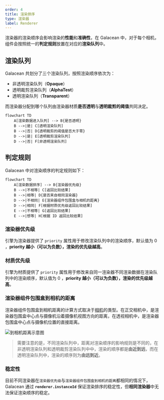 ```yaml
---
order: 4
title: 渲染排序
type: 渲染器
label: Renderer
---
```


渲染器的渲染顺序会影响渲染的**性能**和**准确性**，在 Galacean 中，对于每个相机，组件会按照统一的**判定规则**放置在对应的**渲染队列**中。

## 渲染队列

Galacean 共划分了三个渲染队列，按照渲染顺序依次为：

- 非透明渲染队列（**Opaque**）
- 透明裁剪渲染队列（**AlphaTest**）
- 透明渲染队列（**Transparent**）

而渲染器分配到哪个队列由渲染器材质**是否透明**与**透明裁剪的阈值**共同决定。

```mermaid
flowchart TD
    A[渲染数据进入队列] --> B{是否透明}
    B -->|是| C[透明渲染队列]
    B -->|否| D{透明裁剪的阈值是否大于零}
    D -->|是| E[透明裁剪渲染队列]
    D -->|否| F[非透明渲染队列]
```

## 判定规则

Galacean 中对渲染顺序的判定规则如下：

```mermaid
flowchart TD
    A[渲染数据排序] --> B{渲染器优先级}
    B -->|不相等| C[返回比较结果]
    B -->|相等| D{是否来自相同渲染器}
    D -->|不相同| E{渲染器组件包围盒与相机的距离}
    D -->|相同| F[根据材质优先级返回比较结果]
    E -->|不相等| G[返回比较结果]
    E -->|想等| H[根据 ID 返回比较结果]
```

### 渲染器优先级

引擎为渲染器提供了 `priority` 属性用于修改渲染队列中的渲染顺序，默认值为 0 ，**priority 越小（可以为负数），渲染的优先级越高**。

### 材质优先级

引擎为材质提供了 `priority` 属性用于修改来自同一渲染器不同渲染数据在渲染队列中的渲染顺序，默认值为 0 ，**priority 越小（可以为负数），渲染的优先级越高**。

### 渲染器组件包围盒到相机的距离

渲染器组件包围盒到相机距离的计算方式取决于[相机](${docs}graphics-camera)的类型。在正交相机中，是渲染器包围盒中心点与摄像机沿着摄像机视图方向的距离，在透视相机中，是渲染器包围盒中心点与摄像机位置的直接距离。

![到相机距离示意图](https://mdn.alipayobjects.com/huamei_w6ifet/afts/img/A*gYvyQp6qD3YAAAAAAAAAAAAADjCHAQ/original)

> 需要注意的是，不同渲染队列中，距离对渲染顺序的影响规则是不同的，在非透明渲染队列和透明裁剪渲染队列中中，渲染的顺序都是**由近到远**，而在透明渲染队列中，渲染的顺序则为**由远到近**。

### 稳定性

目前不同渲染器在`渲染器优先级`与`渲染器组件包围盒到相机的距离`都相同的情况下，Galacean 通过 **`renderer.instanceId`** 保证渲染排序的稳定性，但**相同渲染器**中无法保证渲染顺序的稳定。
